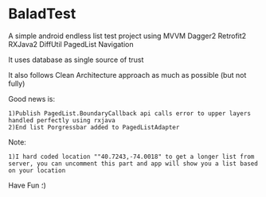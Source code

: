 # BaladTest
A simple android endless list test project using MVVM Dagger2 Retrofit2 RXJava2 DiffUtil PagedList Navigation

It uses database as single source of trust

It also follows Clean Architecture approach as much as possible (but not fully)

Good news is:

    1)Publish PagedList.BoundaryCallback api calls error to upper layers handled perfectly using rxjava
    2)End list Porgressbar added to PagedListAdapter

Note:

    1)I hard coded location ""40.7243,-74.0018" to get a longer list from server, you can uncomment this part and app will show you a list based on your location 
    
Have Fun ؛)
